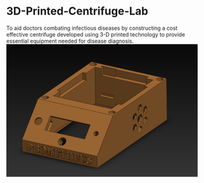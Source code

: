 # 3D-Printed-Centrifuge-Lab
To aid doctors combating infectious diseases by constructing a cost effective centrifuge developed using 3-D printed technology to provide essential equipment needed for disease diagnosis.
![alt text](https://github.com/cnaik2/3D-Printed-Centrifuge-Lab/blob/master/bottom.PNG)
